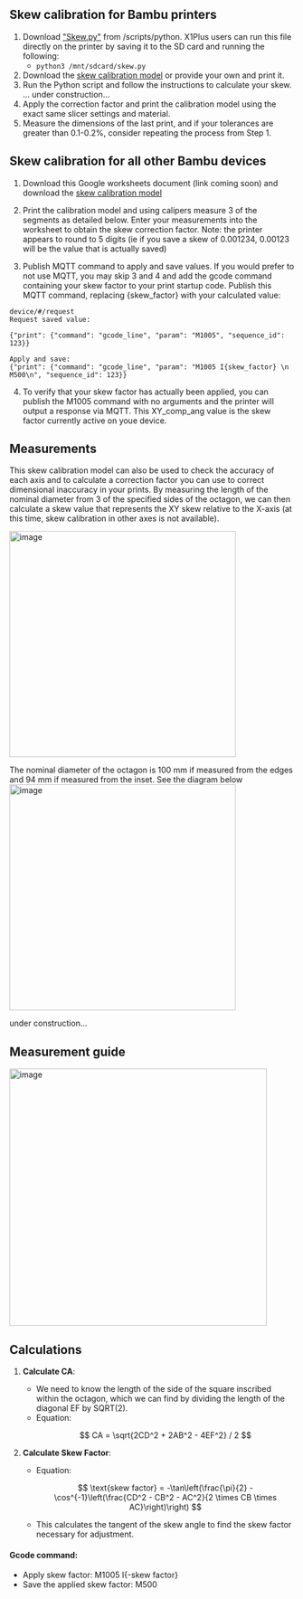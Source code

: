 ## Skew calibration for Bambu printers

1) Download ["Skew.py"]() from /scripts/python. X1Plus users can run this file directly on the printer by saving it to the SD card and running the following:
   - `python3 /mnt/sdcard/skew.py`
2) Download the [skew calibration model]() or provide your own and print it. 
3) Run the Python script and follow the instructions to calculate your skew. 
... under construction...
4) Apply the correction factor and print the calibration model using the exact same slicer settings and material.
5) Measure the dimensions of the last print, and if your tolerances are greater than 0.1-0.2%, consider repeating the process from Step 1.
   
## Skew calibration for all other Bambu devices

1) Download this Google worksheets document (link coming soon) and download the [skew calibration model](https://github.com/jphannifan/x1plus-testing/blob/main/skew.step)

2) Print the calibration model and using calipers measure 3 of the segments as detailed below. Enter your measurements into the worksheet to obtain the skew correction factor. Note: the printer appears to round to 5 digits (ie if you save a skew of 0.001234, 0.00123 will be the value that is actually saved)

3) Publish MQTT command to apply and save values. If you would prefer to not use MQTT, you may skip 3 and 4 and add the gcode command containing your skew factor to your print startup code. Publish this MQTT command, replacing 
{skew_factor} with your calculated value:
```
device/#/request
Request saved value:

{"print": {"command": "gcode_line", "param": "M1005", "sequence_id": 123}}

Apply and save:
{"print": {"command": "gcode_line", "param": "M1005 I{skew_factor} \n M500\n", "sequence_id": 123}}
```

4) To verify that your skew factor has actually been applied, you can publish the M1005 command with no arguments and the printer will output a response via MQTT. This XY_comp_ang value is the skew factor currently active on youe device. 

## Measurements

This skew calibration model can also be used to check the accuracy of each axis and to calculate a correction factor you can use to correct dimensional inaccuracy in your prints. By measuring the length of the nominal diameter from 3 of the specified sides of the octagon, we can then calculate a skew value that represents the XY skew relative to the X-axis (at this time, skew calibration in other axes is not available). 

<img width="400" alt="image" src="https://github.com/jphannifan/x1plus-testing/assets/149451641/b57a2a0a-4959-42fa-b97d-3f2d16470ffb">


The nominal diameter of the octagon is 100 mm if measured from the edges and 94 mm if measured from the inset. See the diagram below
<img width="400" alt="image" src="https://github.com/jphannifan/x1plus-testing/assets/149451641/b5c2edaf-bc61-475e-8b21-c5091933f575">

under construction...



## Measurement guide

<img width="455" alt="image" src="https://github.com/jphannifan/x1plus-testing/assets/149451641/b5c2edaf-bc61-475e-8b21-c5091933f575">



## Calculations
1. **Calculate CA**:
   - We need to know the length of the side of the square inscribed within the octagon, which we can find by dividing the length of the diagonal EF by SQRT(2).
   - Equation:
     ```math
      CA = \sqrt{2CD^2 + 2AB^2 - 4EF^2} / 2 
     ```

3. **Calculate Skew Factor**:
   - Equation:
     ```math
      \text{skew factor} = -\tan\left(\frac{\pi}{2} - \cos^{-1}\left(\frac{CD^2 - CB^2 - AC^2}{2 \times CB \times AC}\right)\right) 
     ```
   - This calculates the tangent of the skew angle to find the skew factor necessary for adjustment.

#### Gcode command:
- Apply skew factor:  M1005 I{-skew factor}
- Save the applied skew factor:  M500

